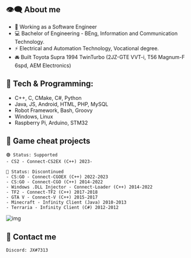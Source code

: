 ## 👁‍🗨 About me
- 💼 Working as a Software Engineer
- ‍💻 Bachelor of Engineering - BEng, Information and Communication Technology.
- ⚡ Electrical and Automation Technology, Vocational degree.
- 🚘 Built Toyota Supra 1994 TwinTurbo (2JZ-GTE VVT-i, T56 Magnum-F 6spd, AEM Electronics)
## 🔧 Tech & Programming:
  - C++, C, CMake, C#, Python
  - Java, JS, Android, HTML, PHP, MySQL
  - Robot Framework, Bash, Groovy
  - Windows, Linux
  - Raspberry Pi, Arduino, STM32

## 📌 Game cheat projects 
    🟢 Status: Supported
    - CS2 - Connect-CS2EX (C++) 2023-
    
    🔴 Status: Discontinued
    - CS:GO - Connect-CGOEX (C++) 2022-2023
    - CS:GO - Connect-CGO (C++) 2014-2022
    - Windows .DLL Injector - Connect-Loader (C++) 2014-2022
    - TF2 - Connect-TF2 (C++) 2017-2018
    - GTA V - Connect-V (C++) 2015-2017
    - Minecraft - Infinity Client (Java) 2010-2013
    - Terraria - Infinity Client (C#) 2012-2012
    
![img](https://i.imgur.com/bUEBYeW.png)

## 💬 Contact me
    Discord: JX#7313
